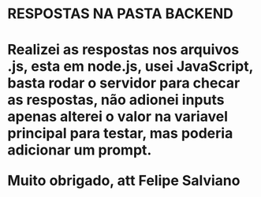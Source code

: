<h1>RESPOSTAS NA PASTA BACKEND<h1/>
Realizei as respostas nos arquivos .js, esta em node.js, usei JavaScript, basta rodar o servidor para checar as 
respostas, não adionei inputs apenas alterei o valor na variavel principal para testar, mas poderia adicionar um prompt.


Muito obrigado, att Felipe Salviano
